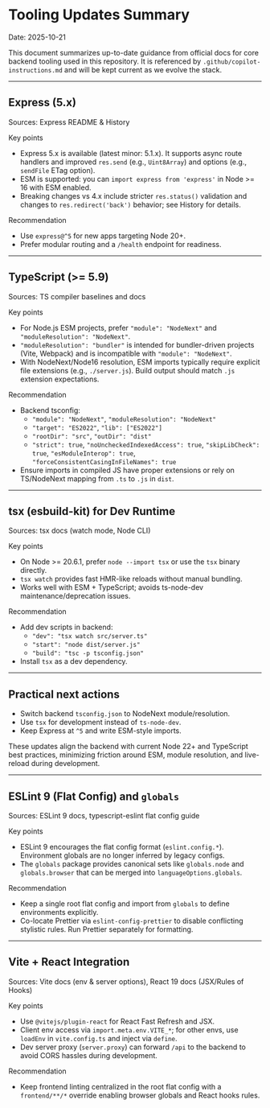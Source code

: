 # Tooling Updates Summary

Date: 2025-10-21

This document summarizes up-to-date guidance from official docs for core backend tooling used in this repository. It is referenced by `.github/copilot-instructions.md` and will be kept current as we evolve the stack.

---

## Express (5.x)

Sources: Express README & History

Key points

- Express 5.x is available (latest minor: 5.1.x). It supports async route handlers and improved `res.send` (e.g., `Uint8Array`) and options (e.g., `sendFile` ETag option).
- ESM is supported: you can `import express from 'express'` in Node >= 16 with ESM enabled.
- Breaking changes vs 4.x include stricter `res.status()` validation and changes to `res.redirect('back')` behavior; see History for details.

Recommendation

- Use `express@^5` for new apps targeting Node 20+.
- Prefer modular routing and a `/health` endpoint for readiness.

---

## TypeScript (>= 5.9)

Sources: TS compiler baselines and docs

Key points

- For Node.js ESM projects, prefer `"module": "NodeNext"` and `"moduleResolution": "NodeNext"`.
- `"moduleResolution": "bundler"` is intended for bundler-driven projects (Vite, Webpack) and is incompatible with `"module": "NodeNext"`.
- With NodeNext/Node16 resolution, ESM imports typically require explicit file extensions (e.g., `./server.js`). Build output should match `.js` extension expectations.

Recommendation

- Backend tsconfig:
  - `"module": "NodeNext"`, `"moduleResolution": "NodeNext"`
  - `"target": "ES2022"`, `"lib": ["ES2022"]`
  - `"rootDir": "src"`, `"outDir": "dist"`
  - `"strict": true`, `"noUncheckedIndexedAccess": true`, `"skipLibCheck": true`, `"esModuleInterop": true`, `"forceConsistentCasingInFileNames": true`
- Ensure imports in compiled JS have proper extensions or rely on TS/NodeNext mapping from `.ts` to `.js` in `dist`.

---

## tsx (esbuild-kit) for Dev Runtime

Sources: tsx docs (watch mode, Node CLI)

Key points

- On Node >= 20.6.1, prefer `node --import tsx` or use the `tsx` binary directly.
- `tsx watch` provides fast HMR-like reloads without manual bundling.
- Works well with ESM + TypeScript; avoids ts-node-dev maintenance/deprecation issues.

Recommendation

- Add dev scripts in backend:
  - `"dev": "tsx watch src/server.ts"`
  - `"start": "node dist/server.js"`
  - `"build": "tsc -p tsconfig.json"`
- Install `tsx` as a dev dependency.

---

## Practical next actions

- Switch backend `tsconfig.json` to NodeNext module/resolution.
- Use `tsx` for development instead of `ts-node-dev`.
- Keep Express at `^5` and write ESM-style imports.

These updates align the backend with current Node 22+ and TypeScript best practices, minimizing friction around ESM, module resolution, and live-reload during development.

---

## ESLint 9 (Flat Config) and `globals`

Sources: ESLint 9 docs, typescript-eslint flat config guide

Key points

- ESLint 9 encourages the flat config format (`eslint.config.*`). Environment globals are no longer inferred by legacy configs.
- The `globals` package provides canonical sets like `globals.node` and `globals.browser` that can be merged into `languageOptions.globals`.

Recommendation

- Keep a single root flat config and import from `globals` to define environments explicitly.
- Co-locate Prettier via `eslint-config-prettier` to disable conflicting stylistic rules. Run Prettier separately for formatting.

---

## Vite + React Integration

Sources: Vite docs (env & server options), React 19 docs (JSX/Rules of Hooks)

Key points

- Use `@vitejs/plugin-react` for React Fast Refresh and JSX.
- Client env access via `import.meta.env.VITE_*`; for other envs, use `loadEnv` in `vite.config.ts` and inject via `define`.
- Dev server proxy (`server.proxy`) can forward `/api` to the backend to avoid CORS hassles during development.

Recommendation

- Keep frontend linting centralized in the root flat config with a `frontend/**/*` override enabling browser globals and React hooks rules.
